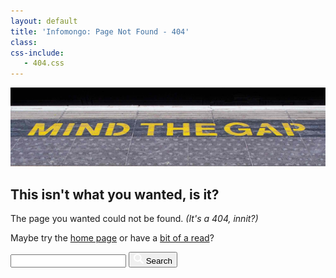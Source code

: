 ```yaml
---
layout: default
title: 'Infomongo: Page Not Found - 404'
class: 
css-include: 
   - 404.css
---
```


<section class="white" markdown="1">
<div class="">
	<img src="/img/mind-the-gap.jpg" class="full-width">
</div>

# This isn't what you wanted, is it?

The page you wanted could not be found. *(It's a 404, innit?)*

Maybe try the [home page](/) or have a [bit of a read](/posts)?

<form method="get" action="https://www.google.com/search">
	<input type="text" name="q"  value="">
	<input name="as_sitesearch" type="hidden" value="infomongo.com">
	<button type="submit">
	<svg width="16px" height="16px" viewBox="0 0 16 16" version="1.1" xmlns="http://www.w3.org/2000/svg" xmlns:xlink="http://www.w3.org/1999/xlink">
		<g id="Page-1" stroke="none" stroke-width="1" fill="none" fill-rule="evenodd">
			<path d="M6.33326736,10.6665556 C3.94395892,10.6665556 1.99997917,8.72257581 1.99997917,6.33326736 C1.99997917,3.94462558 3.94395892,1.99997917 6.33326736,1.99997917 C8.72124249,1.99997917 10.6665556,3.94462558 10.6665556,6.33326736 C10.6665556,8.72257581 8.72124249,10.6665556 6.33326736,10.6665556 M15.6105041,13.7251904 L11.7818773,9.89589692 C11.7378777,9.85189738 11.6885449,9.81789773 11.6412121,9.78123145 C12.287872,8.78857512 12.6665347,7.60658743 12.6665347,6.33326736 C12.6665347,2.8353038 9.83189758,0 6.33326736,0 C2.83597046,0 0,2.8353038 0,6.33326736 C0,9.83189758 2.83597046,12.6665347 6.33326736,12.6665347 C7.60525411,12.6665347 8.78924178,12.287872 9.78256476,11.6412121 C9.81923105,11.6892116 9.85256404,11.7372111 9.89589692,11.7812106 L13.7231904,15.6105041 C13.9851877,15.871168 14.3265174,16.0011667 14.6665139,16.0011667 C15.007177,16.0011667 15.3485068,15.871168 15.6105041,15.6111707 C16.129832,15.0898428 16.129832,14.2458516 15.6105041,13.7251904" id="search" fill="#FFFFFF"></path>
		</g>
	</svg>
	Search
	</button>
</form>

</section>

